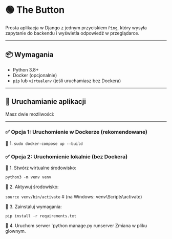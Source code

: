 # 🟢 The Button

Prosta aplikacja w Django z jednym przyciskiem `Ping`, który wysyła zapytanie do backendu i wyświetla odpowiedź w przeglądarce.

---

## 📦 Wymagania

- Python 3.8+
- Docker (opcjonalnie)
- `pip` lub `virtualenv` (jeśli uruchamiasz bez Dockera)

---

## 🚀 Uruchamianie aplikacji

Masz dwie możliwości:

---

### ✅ Opcja 1: Uruchomienie w Dockerze (rekomendowane)

🔹 1.  `sudo docker-compose up --build`

### ✅ Opcja 2: Uruchomienie lokalnie (bez Dockera)

🔹 1. Stwórz wirtualne środowisko:

`python3 -m venv venv`

🔹 2. Aktywuj środowisko:

`source venv/bin/activate`  # (na Windows: venv\Scripts\activate)

🔹 3. Zainstaluj wymagania:

`pip install -r requirements.txt`

🔹 4. Uruchom serwer
`python manage.py runserver
Zmiana w pliku glownym.
